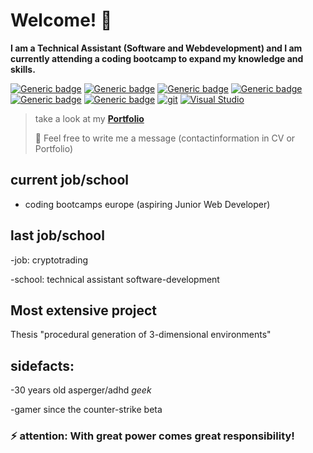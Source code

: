 # Welcome! 👋

**I am a Technical Assistant (Software and Webdevelopment) and I am currently attending a coding bootcamp to expand my knowledge and skills.**

[![Generic badge](https://img.shields.io/badge/HTML-5-purple.svg)](https://shields.io/)
[![Generic badge](https://img.shields.io/badge/CSS-3-green.svg)](https://shields.io/)
[![Generic badge](https://img.shields.io/badge/JS-2020-yellow.svg)](https://shields.io/)
[![Generic badge](https://img.shields.io/badge/Java-7-orange.svg)](https://shields.io/)
[![Generic badge](https://img.shields.io/badge/Python-3.6-yellow.svg)](https://shields.io/)
[![Generic badge](https://img.shields.io/badge/Vue.js-3.1-green.svg)](https://shields.io/)
[![git](https://img.shields.io/badge/--F05032?logo=git&logoColor=ffffff)](http://git-scm.com/)
[![Visual Studio](https://img.shields.io/badge/--6C33AF?logo=visual%20studio)](https://visualstudio.microsoft.com/)

> take a look at my **[Portfolio](https://cml-portfolio.netlify.app/ "CML Portfolio")**
> 
> 💬 Feel free to write me a message (contactinformation in CV or Portfolio)

## current job/school
- coding bootcamps europe (aspiring Junior Web Developer) 
## last job/school
-job: cryptotrading

-school: technical assistant software-development

## Most extensive project
Thesis "procedural generation of 3-dimensional environments" 

## sidefacts: 
-30 years old asperger/adhd _geek_ 

-gamer since the counter-strike beta




### ⚡ attention: With great power comes great responsibility!




<!--
**ChristianMLux/ChristianMLux** is a ✨ _special_ ✨ repository because its `README.md` (this file) appears on your GitHub profile.

Here are some ideas to get you started:

- 🔭 I’m currently working on ...
- 🌱 I’m currently learning ...
- 👯 I’m looking to collaborate on ...
- 🤔 I’m looking for help with ...
- 💬 Ask me about ...
- 📫 How to reach me: ...
- 😄 Pronouns: ...
- ⚡ Fun fact: ...
-->
